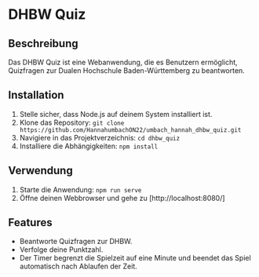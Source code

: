 # DHBW Quiz

## Beschreibung
Das DHBW Quiz ist eine Webanwendung, die es Benutzern ermöglicht, Quizfragen zur Dualen Hochschule Baden-Württemberg zu beantworten.

## Installation
1. Stelle sicher, dass Node.js auf deinem System installiert ist.
2. Klone das Repository: `git clone https://github.com/HannahumbachON22/umbach_hannah_dhbw_quiz.git` 
3. Navigiere in das Projektverzeichnis: `cd dhbw_quiz`
4. Installiere die Abhängigkeiten: `npm install`

## Verwendung
1. Starte die Anwendung: `npm run serve`
2. Öffne deinen Webbrowser und gehe zu [http://localhost:8080/]

## Features
- Beantworte Quizfragen zur DHBW.
- Verfolge deine Punktzahl.
- Der Timer begrenzt die Spielzeit auf eine Minute und beendet das Spiel automatisch nach Ablaufen der Zeit. 